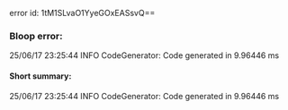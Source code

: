 error id: 1tM1SLvaO1YyeGOxEASsvQ==
### Bloop error:

25/06/17 23:25:44 INFO CodeGenerator: Code generated in 9.96446 ms
#### Short summary: 

25/06/17 23:25:44 INFO CodeGenerator: Code generated in 9.96446 ms
